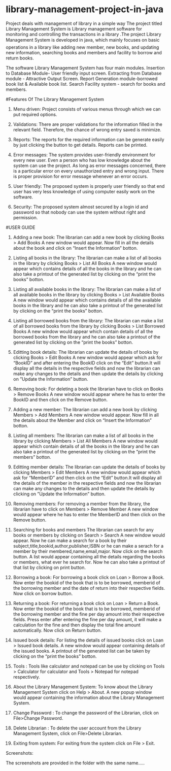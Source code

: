 # library-management-project-in-java
Project deals with management of library in a simple way
The project titled Library Management System is Library management
software for monitoring and controlling the transactions in a library .The
project Library Management System is developed in java, which mainly
focuses on basic operations in a library like adding new member, new books,
and updating new information, searching books and members and facility to
borrow and return books.

The software Library Management System has four main modules.
Insertion to Database Module- User friendly input screen.
Extracting from Database module - Attractive Output Screen.
Report Generation module-borrowed book list & Available book list.
Search Facility system - search for books and members.

#Features Of The Library Management System
1. Menu driven: Project consists of various menus through which we can put
required options.

2. Validations: There are proper validations for the information filled in the
relevant field. Therefore, the chance of wrong entry saved is minimize.

3. Reports: The reports for the required information can be generate easily by
just clicking the button to get details. Reports can be printed.

4. Error messages: The system provides user-friendly environment for every
new user. Even a person who has low knowledge about the system can use
the project. As long as error messages concerned, there is a particular
error on every unauthorized entry and wrong input. There is proper
provision for error message whenever an error occurs.

5. User friendly: The proposed system is properly user friendly so that end
user has very less knowledge of using computer easily work on the
software.

6. Security: The proposed system almost secured by a login id and password
so that nobody can use the system without right and permission.

#USER GUIDE

1. Adding a new book:
The librarian can add a new book by clicking
Books > Add Books
A new window would appear.
Now fill in all the details about the book and click on “Insert the Information” botton.

2. Listing all books in the library:
The librarian can make a list of all books in the library by clicking
Books > List All Books
A new window would appear which contains details of all the books in the library and he can also take a printout of the generated list by clicking on the “print the books” botton.

3. Listing all available books in the library:
The librarian can make a list of all available books in the library by clicking
Books > List Available Books
A new window would appear which contains details of all the available books in the library and he can also take a printout of the generated list by clicking on the “print the books” botton.

4. Listing all borrowed books from the library:
The librarian can make a list of all borrowed books from the library by clicking
Books > List Borrowed Books
A new window would appear which contain details of all the borrowed books from the library and he can also take a printout of the generated list by clicking on the “print the books” botton.

5. Editting book details:
The librarian can update the details of books by clicking
Books > Edit Books
A new window would appear which ask for “BookID” and after entering the BookID click on the “Edit” button.It will display all the details in the respective fields and now the librarian can make any changes to the details and then update the details by clicking on ”Update the Information” button.

6. Removing book:
For deleting a book the librarian have to click on
Books > Remove Books
A new window would appear where he has to enter the BookID and then click on the Remove button.

7. Adding a new member:
The librarian can add a new book by clicking
Members > Add Members
A new window would appear.
Now fill in all the details about the Member and click on “Insert the Information” botton.

8. Listing all members:
The librarian can make a list of all books in the library by clicking
Members > List All Members
A new window would appear which contain details of all the books in the library and he can also take a printout of the generated list by clicking on the “print the members” botton.

9. Editting member details:
The librarian can update the details of books by clicking
Members > Edit Members
A new window would appear which ask for “MemberID” and then click on the “Edit” button.It will display all the details of the member in the respective fields and now the librarian can make any changes to the details and then update the details by clicking on ”Update the Information” button.

10. Removing members:
For removing a member from the library, the librarian have to click on
Members > Remove Member
A new window would appear where he has to enter the MemberID and then click on the Remove button.

11. Searching for books and members
The librarian can search for any books or members by clicking on
Search > Search
A new window would appear.
Now he can make a search for a book by their subject,title,bookid,author,publisher,ISBN or he can make a serach for a member by their membered,name,email,major.
Now click on the search button. A list would appear containing all the details regarding the books or members, what ever he search for. Now he can also take a printout of that list by clicking on print button.

12. Borrowing a book:
For borrowing a book click on Loan > Borrow a Book.
Now enter the bookid of the book that is to be borrowed, memberid of the borrowing member and the date of return into their respective fields.
Now click on borrow button.

13. Returning a book:
For returning a book click on Loan > Return a Book.
Now enter the bookid of the book that is to be borrowed, memberid of the borrowing member and the fine per day amount into their respective fields.
Press enter after entering the fine per day amount, it will make a calculation for the fine and then display the total fine amount automatically.
Now click on Return button.

14. Issued book details:
For listing the details of issued books click on Loan > Issued book details.
A new window would appear containing details of the issued books.
A printout of the generated list can be taken by clicking on the “print the books” botton.

15. Tools :
Tools like calculator and notepad can be use by clicking on Tools > Calculator for calculator and Tools > Notepad for notepad respectively.

16. About the Library Management System:
To know about the Library Management System click on Help > About.
A new popup window would appear containing the information about the Library Management System.

17. Change Password :
To change the password of the Librarian, click on File>Change Password.

18. Delete Librarian :
To delete the user account from the Library Management System, click on File>Delete Librarian.

19. Exiting from system:
For exiting from the system click on File > Exit.


Screenshots:

The screenshots are provided in the folder with the same name…..

